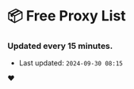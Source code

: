 # :package: Free Proxy List
### Updated every 15 minutes.

- Last updated: `2024-09-30 08:15`

:heart:
